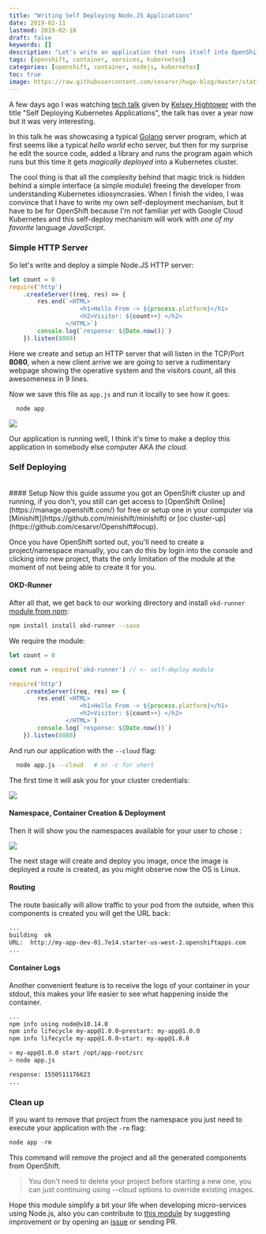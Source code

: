 ```yaml
---
title: "Writing Self Deploying Node.JS Applications"
date: 2019-02-11
lastmod: 2019-02-18
draft: false
keywords: []
description: "Let's write an application that runs itself into OpenShift."
tags: [openshift, container, services, kubernetes]
categories: [openshift, container, nodejs, kubernetes]
toc: true
image: https://raw.githubusercontent.com/cesarvr/hugo-blog/master/static/static/logo/js.png
---
```


A few days ago I was watching [tech talk](https://www.youtube.com/watch?v=XPC-hFL-4lU) given by [Kelsey Hightower](https://twitter.com/kelseyhightower) with the title "Self Deploying Kubernetes Applications", the talk has over a year now but it was very interesting.

In this talk he was showcasing a typical [Golang](https://golang.org) server program, which at first seems like a typical *hello world* echo server, but then for my surprise he edit the source code, added a library and runs the program again which runs but this time it gets *magically deployed* into a Kubernetes cluster.

<!--more-->


The cool thing is that all the complexity behind that magic trick is hidden behind a simple interface (a simple module) freeing the developer from understanding Kubernetes idiosyncrasies. When I finish the video, I was convince that I have to write my own self-deployment mechanism, but it have to be for OpenShift because I'm not familiar *yet* with Google Cloud Kubernetes and this self-deploy mechanism will work with *one of my favorite* language *JavaScript*.


### Simple HTTP Server

So let's write and deploy a simple Node.JS HTTP server:

```js
let count = 0
require('http')
    .createServer((req, res) => {
        res.end(`<HTML>
                    <h1>Hello From -> ${process.platform}</h1>
                    <h2>Visitor: ${count++} </h2>
                </HTML>`)
        console.log(`response: ${Date.now()}`)
    }).listen(8080)
```

Here we create and setup an HTTP server that will listen in the TCP/Port **8080**, when a new client arrive we are going to serve a rudimentary webpage showing the operative system and the visitors count, all this awesomeness in 9 lines.

Now we save this file as ``app.js`` and run it locally to see how it goes:

```sh
  node app
```

![](https://github.com/cesarvr/hugo-blog/blob/master/static/self-deploy/self-deploy-before.gif?raw=true)


Our application is running well, I think it's time to make a deploy this application in somebody else computer AKA *the cloud*.

### Self Deploying
<BR>
#### Setup
Now this guide assume you got an OpenShift cluster up and running, if you don't, you still can get access to [OpenShift Online](https://manage.openshift.com/) for free or setup one in your computer via [Minishift](https://github.com/minishift/minishift) or [oc cluster-up](https://github.com/cesarvr/Openshift#ocup).

Once you have OpenShift sorted out, you'll need to create a project/namespace manually, you can do this by login into the console and clicking into new project, thats the only limitation of the module at the moment of not being able to create it for you.

#### OKD-Runner

After all that, we get back to our working directory and install ``okd-runner`` [module from npm](https://www.npmjs.com/package/okd-runner):

```sh
npm install install okd-runner --save
```

We require the module:

```js
let count = 0

const run = require('okd-runner') // <- self-deploy module

require('http')
    .createServer((req, res) => {
        res.end(`<HTML>
                    <h1>Hello From -> ${process.platform}</h1>
                    <h2>Visitor: ${count++} </h2>
                </HTML>`)
        console.log(`response: ${Date.now()}`)
    }).listen(8080)
```

And run our application with the ``--cloud`` flag:


```sh
  node app.js --cloud   # or -c for short
```

The first time it will ask you for your cluster credentials:

![](https://github.com/cesarvr/hugo-blog/blob/master/static/self-deploy/creds.gif?raw=true)


#### Namespace, Container Creation & Deployment

Then it will show you the namespaces available for your user to chose :

![](https://github.com/cesarvr/hugo-blog/blob/master/static/self-deploy/deploy.gif?raw=true)

The next stage will create and deploy you image, once the image is deployed a route is created, as you might observe now the OS is Linux.


#### Routing

The route basically will allow traffic to your pod from the outside, when this components is created you will get the URL back:

```sh
...
building  ok
URL:  http://my-app-dev-01.7e14.starter-us-west-2.openshiftapps.com
...
```

#### Container Logs

Another convenient feature is to receive the logs of your container in your stdout, this makes your life easier to see what happening inside the container.

```sh
...
npm info using node@v10.14.0
npm info lifecycle my-app@1.0.0~prestart: my-app@1.0.0
npm info lifecycle my-app@1.0.0~start: my-app@1.0.0

> my-app@1.0.0 start /opt/app-root/src
> node app.js

response: 1550511176623
...
```


### Clean up

If you want to remove that project from the namespace you just need to execute your application with the ``-rm`` flag:

```js
node app -rm
```

This command will remove the project and all the generated components from OpenShift.

> You don't need to delete your project before starting a new one, you can just continuing using --cloud options to override existing images.

Hope this module simplify a bit your life when developing micro-services using Node.js, also you can contribute to [this module](https://github.com/cesarvr/okd-runner) by suggesting improvement or by opening an [issue](https://github.com/cesarvr/okd-runner/issues) or sending PR.  
